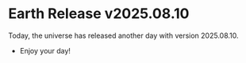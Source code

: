 # Earth Release v2025.08.10
Today, the universe has released another day with version 2025.08.10.
- Enjoy your day!
